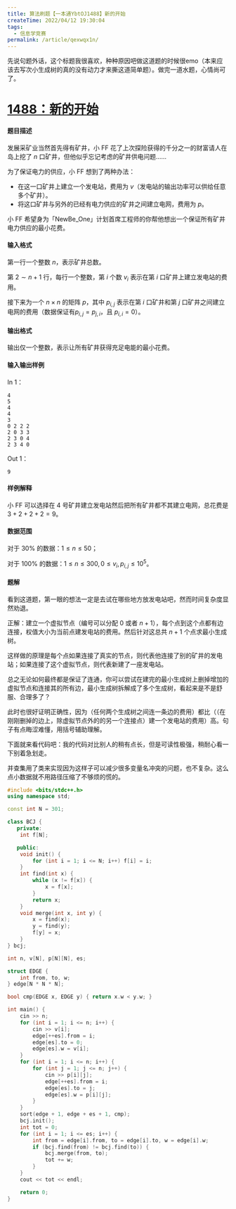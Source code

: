 ```yaml
---
title: 算法刷题【一本通YbtOJ1488】新的开始
createTime: 2022/04/12 19:30:04
tags:
  - 信息学竞赛
permalink: /article/qexwqx1n/
---
```


先说句题外话，这个标题我很喜欢，种种原因吧做这道题的时候很emo（本来应该去写次小生成树的真的没有动力才来撕这道简单题）。做完一道水题，心情尚可了。

# [1488：新的开始](http://ybt.ssoier.cn:8088/problem_show.php?pid=1488)

#### 题目描述

发展采矿业当然首先得有矿井，小 FF 花了上次探险获得的千分之一的财富请人在岛上挖了 $n$ 口矿井，但他似乎忘记考虑的矿井供电问题……

为了保证电力的供应，小 FF 想到了两种办法：

- 在这一口矿井上建立一个发电站，费用为 $v$（发电站的输出功率可以供给任意多个矿井）。
- 将这口矿井与另外的已经有电力供应的矿井之间建立电网，费用为 $p$。

小 FF 希望身为「NewBe_One」计划首席工程师的你帮他想出一个保证所有矿井电力供应的最小花费。

#### 输入格式

第一行一个整数 $n$，表示矿井总数。

第 $2∼n+1$ 行，每行一个整数，第 $i$ 个数 $v_i$ 表示在第 $i$ 口矿井上建立发电站的费用。

接下来为一个 $n×n$ 的矩阵 $p$，其中 $p_{i,j}$ 表示在第 $i$ 口矿井和第 $j$ 口矿井之间建立电网的费用（数据保证有$p_{i,j}=p_{j,i}$​ ，且 $p_{i,i}=0$）。

#### 输出格式

输出仅一个整数，表示让所有矿井获得充足电能的最小花费。

#### 输入输出样例

In 1：

```text
4  
5  
4 
4  
3  
0 2 2 2  
2 0 3 3  
2 3 0 4  
2 3 4 0
```

Out 1：

```text
9
```

#### 样例解释

小 FF 可以选择在 $4$ 号矿井建立发电站然后把所有矿井都不其建立电网，总花费是 $3+2+2+2=9$。

#### 数据范围

对于 30% 的数据：$1≤n≤50$；

对于 100% 的数据：$1≤n≤300,0≤v_i,p_{i,j}≤10^5$​​ 。

#### 题解

看到这道题，第一眼的想法一定是去试在哪些地方放发电站吧，然而时间复杂度显然劝退。

正解：建立一个虚拟节点（编号可以分配 $0$ 或者 $n+1$），每个点到这个点都有边连接，权值大小为当前点建发电站的费用。然后针对这总共 $n+1$ 个点求最小生成树。

这样做的原理是每个点如果连接了真实的节点，则代表他连接了别的矿井的发电站；如果连接了这个虚拟节点，则代表新建了一座发电站。

总之无论如何最终都是保证了连通，你可以尝试在建完的最小生成树上删掉增加的虚拟节点和连接其的所有边，最小生成树拆解成了多个生成树，看起来是不是舒服、合理多了？

此时也很好证明正确性，因为（任何两个生成树之间连一条边的费用）都比（（在刚刚删掉的边上，除虚拟节点外的的另一个连接点）建一个发电站的费用）高。句子有点晦涩难懂，用括号辅助理解。

下面就来看代码吧：我的代码对比别人的稍有点长，但是可读性极强，稍耐心看一下别着急划走。

并查集用了类来实现因为这样子可以减少很多变量名冲突的问题，也不复杂。这么点小数据就不用路径压缩了不够烦的慌的。

```cpp
#include <bits/stdc++.h>
using namespace std;

const int N = 301;

class BCJ {
   private:
    int f[N];

   public:
    void init() {
        for (int i = 1; i <= N; i++) f[i] = i;
    }
    int find(int x) {
        while (x != f[x]) {
            x = f[x];
        }
        return x;
    }
    void merge(int x, int y) {
        x = find(x);
        y = find(y);
        f[y] = x;
    }
} bcj;

int n, v[N], p[N][N], es;

struct EDGE {
    int from, to, w;
} edge[N * N * N];

bool cmp(EDGE x, EDGE y) { return x.w < y.w; }

int main() {
    cin >> n;
    for (int i = 1; i <= n; i++) {
        cin >> v[i];
        edge[++es].from = i;
        edge[es].to = 0;
        edge[es].w = v[i];
    }
    for (int i = 1; i <= n; i++) {
        for (int j = 1; j <= n; j++) {
            cin >> p[i][j];
            edge[++es].from = i;
            edge[es].to = j;
            edge[es].w = p[i][j];
        }
    }
    sort(edge + 1, edge + es + 1, cmp);
    bcj.init();
    int tot = 0;
    for (int i = 1; i <= es; i++) {
        int from = edge[i].from, to = edge[i].to, w = edge[i].w;
        if (bcj.find(from) != bcj.find(to)) {
            bcj.merge(from, to);
            tot += w;
        }
    }
    cout << tot << endl;

    return 0;
}
```

